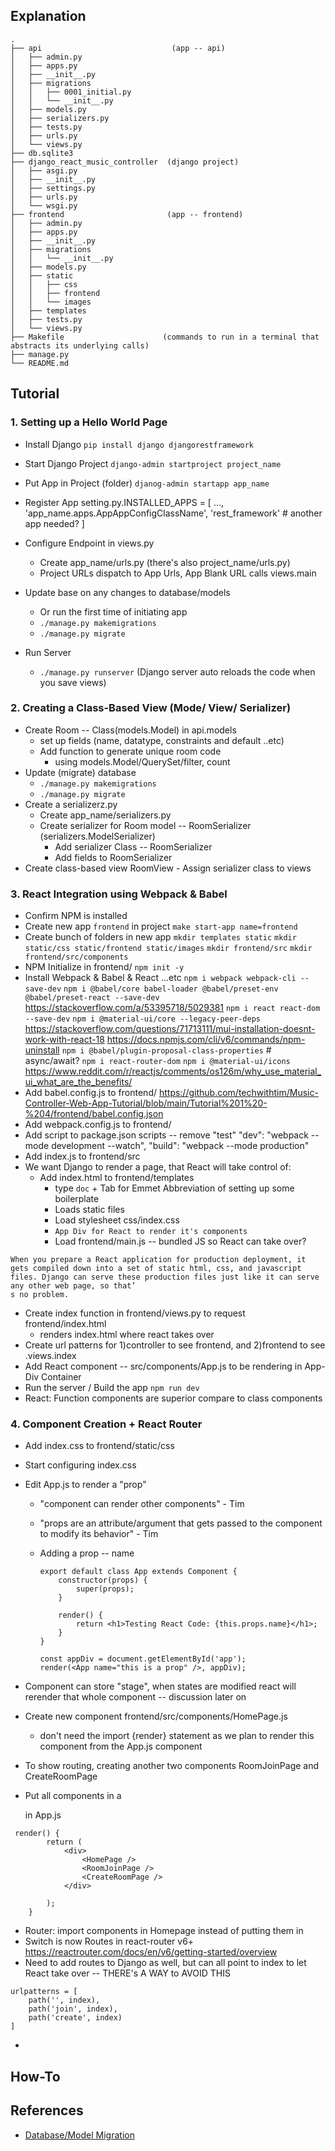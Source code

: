 ## Explanation

```
.
├── api                             (app -- api)
│   ├── admin.py
│   ├── apps.py
│   ├── __init__.py
│   ├── migrations
│   │   ├── 0001_initial.py
│   │   └── __init__.py
│   ├── models.py
│   ├── serializers.py
│   ├── tests.py
│   ├── urls.py
│   └── views.py
├── db.sqlite3
├── django_react_music_controller  (django project)
│   ├── asgi.py
│   ├── __init__.py
│   ├── settings.py
│   ├── urls.py
│   └── wsgi.py
├── frontend                       (app -- frontend)
│   ├── admin.py
│   ├── apps.py
│   ├── __init__.py
│   ├── migrations
│   │   └── __init__.py
│   ├── models.py
│   ├── static
│   │   ├── css
│   │   ├── frontend
│   │   └── images
│   ├── templates
│   ├── tests.py
│   └── views.py
├── Makefile                      (commands to run in a terminal that abstracts its underlying calls)
├── manage.py
└── README.md
```

## Tutorial

### 1. Setting up a Hello World Page

- Install Django
  `pip install django djangorestframework`
- Start Django Project
  `django-admin startproject project_name`
- Put App in Project (folder)
  `djanog-admin startapp app_name`
- Register App
  setting.py.INSTALLED_APPS = [
  ...,
  'app_name.apps.AppAppConfigClassName',
  'rest_framework' # another app needed?
  ]
- Configure Endpoint in views.py

  - Create app_name/urls.py (there's also project_name/urls.py)
  - Project URLs dispatch to App Urls, App Blank URL calls views.main

- Update base on any changes to database/models
  - Or run the first time of initiating app
  - `./manage.py makemigrations`
  - `./manage.py migrate`
- Run Server
  - `./manage.py runserver`
    (Django server auto reloads the code when you save views)

### 2. Creating a Class-Based View (Mode/ View/ Serializer)

- Create Room -- Class(models.Model) in api.models
  - set up fields (name, datatype, constraints and default ..etc)
  - Add function to generate unique room code
    - using models.Model/QuerySet/filter, count
- Update (migrate) database
  - `./manage.py makemigrations`
  - `./manage.py migrate`
- Create a serializerz.py
  - Create app_name/serializers.py
  - Create serializer for Room model -- RoomSerializer
    (serializers.ModelSerializer)
    - Add serializer Class -- RoomSerializer
    - Add fields to RoomSerializer
- Create class-based view RoomView - Assign serializer class to views

### 3. React Integration using Webpack & Babel

- Confirm NPM is installed
- Create new app `frontend` in project
  `make start-app name=frontend`
- Create bunch of folders in new app
  `mkdir templates static`
  `mkdir static/css static/frontend static/images`
  `mkdir frontend/src`
  `mkdir frontend/src/components`
- NPM Initialize in frontend/
  `npm init -y`
- Install Webpack & Babel & React ...etc
  `npm i webpack webpack-cli --save-dev`
  `npm i @babel/core babel-loader @babel/preset-env @babel/preset-react --save-dev`
  https://stackoverflow.com/a/53395718/5029381
  `npm i react react-dom --save-dev`
  `npm i @material-ui/core --legacy-peer-deps`
  https://stackoverflow.com/questions/71713111/mui-installation-doesnt-work-with-react-18
  https://docs.npmjs.com/cli/v6/commands/npm-uninstall
  `npm i @babel/plugin-proposal-class-properties` # async/await?
  `npm i react-router-dom`
  `npm i @material-ui/icons`
  https://www.reddit.com/r/reactjs/comments/os126m/why_use_material_ui_what_are_the_benefits/
- Add babel.config.js to frontend/
  https://github.com/techwithtim/Music-Controller-Web-App-Tutorial/blob/main/Tutorial%201%20-%204/frontend/babel.config.json
- Add webpack.config.js to frontend/
- Add script to package.json scripts -- remove "test"
  "dev": "webpack --mode development --watch",
  "build": "webpack --mode production"
- Add index.js to frontend/src
- We want Django to render a page, that React will take control of:
  - Add index.html to frontend/templates
    - type `doc` + Tab for Emmet Abbreviation of setting up some boilerplate
    - Loads static files
    - Load stylesheet css/index.css
    - `App Div for React to render it's components`
    - Load frontend/main.js -- bundled JS so React can take over?

```
When you prepare a React application for production deployment, it gets compiled down into a set of static html, css, and javascript files. Django can serve these production files just like it can serve any other web page, so that’
s no problem.
```

- Create index function in frontend/views.py to request frontend/index.html
  - renders index.html where react takes over
- Create url patterns for 1)controller to see frontend, and 2)frontend to see .views.index
- Add React component -- src/components/App.js to be rendering in App-Div Container
- Run the server / Build the app
  `npm run dev`
- React: Function components are superior compare to class components

### 4. Component Creation + React Router

- Add index.css to frontend/static/css
- Start configuring index.css
- Edit App.js to render a "prop"

  - "component can render other components" - Tim
  - "props are an attribute/argument that gets passed to the component to modify its behavior" - Tim
  - Adding a prop -- name

    ```
    export default class App extends Component {
        constructor(props) {
            super(props);
        }

        render() {
            return <h1>Testing React Code: {this.props.name}</h1>;
        }
    }

    const appDiv = document.getElementById('app');
    render(<App name="this is a prop" />, appDiv);
    ```

- Component can store "stage", when states are modified react will rerender that whole component -- discussion later on
- Create new component frontend/src/components/HomePage.js
  - don't need the import {render} statement as we plan to render this component from the App.js component
- To show routing, creating another two components RoomJoinPage and CreateRoomPage
- Put all components in a <div> in App.js

```
 render() {
        return (
            <div>
                <HomePage />
                <RoomJoinPage />
                <CreateRoomPage />
            </div>

        );
    }
```

- Router: import components in Homepage instead of putting them in <div>
- Switch is now Routes in react-router v6+
  https://reactrouter.com/docs/en/v6/getting-started/overview
- Need to add routes to Django as well, but can all point to index to let React take over -- THERE's A WAY to AVOID THIS

```
urlpatterns = [
    path('', index),
    path('join', index),
    path('create', index)
]
```

-

## How-To

## References

- [Database/Model Migration](https://docs.djangoproject.com/en/4.0/topics/migrations/#:~:text=Migrations%20are%20Django's%20way%20of,problems%20you%20might%20run%20into.)

